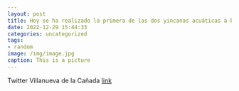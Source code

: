 ```yaml
---
layout: post
title: Hoy se ha realizado la primera de las dos yincanas acuáticas a beneficio de Cáritas. Si quieres divertirte y colaborar con una c...
date: 2022-12-29 15:44:33
categories: uncategorized
tags:
- random
image: /img/image.jpg
caption: This is a picture
---
```

Twitter Villanueva de la Cañada [link](https://twitter.com/AytoVDLCanada/status/1608170394124488704)
